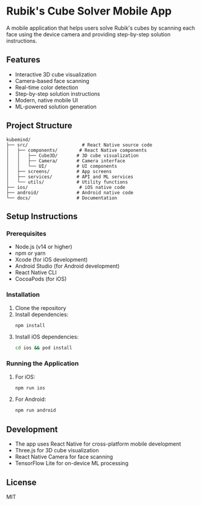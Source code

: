 # Rubik's Cube Solver Mobile App

A mobile application that helps users solve Rubik's cubes by scanning each face using the device camera and providing step-by-step solution instructions.

## Features

- Interactive 3D cube visualization
- Camera-based face scanning
- Real-time color detection
- Step-by-step solution instructions
- Modern, native mobile UI
- ML-powered solution generation

## Project Structure

```
kubemind/
├── src/                    # React Native source code
│   ├── components/        # React Native components
│   │   ├── Cube3D/       # 3D cube visualization
│   │   ├── Camera/       # Camera interface
│   │   └── UI/           # UI components
│   ├── screens/          # App screens
│   ├── services/         # API and ML services
│   └── utils/            # Utility functions
├── ios/                   # iOS native code
├── android/              # Android native code
└── docs/                 # Documentation
```

## Setup Instructions

### Prerequisites

- Node.js (v14 or higher)
- npm or yarn
- Xcode (for iOS development)
- Android Studio (for Android development)
- React Native CLI
- CocoaPods (for iOS)

### Installation

1. Clone the repository
2. Install dependencies:
   ```bash
   npm install
   ```
3. Install iOS dependencies:
   ```bash
   cd ios && pod install
   ```

### Running the Application

1. For iOS:
   ```bash
   npm run ios
   ```
2. For Android:
   ```bash
   npm run android
   ```

## Development

- The app uses React Native for cross-platform mobile development
- Three.js for 3D cube visualization
- React Native Camera for face scanning
- TensorFlow Lite for on-device ML processing

## License

MIT